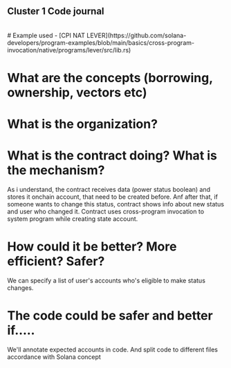 ## Cluster 1 Code journal 
<br>
# Example used - [CPI NAT LEVER](https://github.com/solana-developers/program-examples/blob/main/basics/cross-program-invocation/native/programs/lever/src/lib.rs)
<br>

# What are the concepts (borrowing, ownership, vectors etc)

# What is the organization?

# What is the contract doing? What is the mechanism? 
As i understand, the contract receives data (power status boolean) and stores it onchain account, that need to be created before. Anf after that, if someone wants to change this status, contract shows info about new status and user who changed it.
Contract uses cross-program invocation to system program while creating state account.

# How could it be better? More efficient? Safer?
We can specify a list of user's accounts who's eligible to make status changes.

# The code could be safer and better if…..
We'll annotate expected accounts in code. And split code to different files accordance with Solana concept